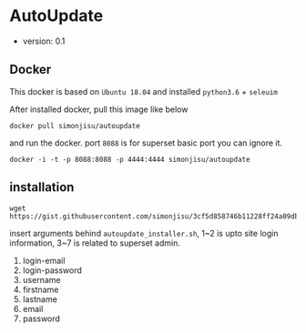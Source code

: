 # AutoUpdate

 - version: 0.1


## Docker 

This docker is based on `Ubuntu 18.04` and installed `python3.6` + `seleuim` 

After installed docker, pull this image like below

```
docker pull simonjisu/autoupdate
```

and run the docker. port `8088` is for superset basic port you can ignore it.

```
docker -i -t -p 8088:8088 -p 4444:4444 simonjisu/autoupdate
```

## installation

```
wget https://gist.githubusercontent.com/simonjisu/3cf5d858746b11228ff24a09dbf4c832/raw/385a5b33f8617ec553dc8f9aaf0f6bd52a924135/autoupdate_installer.sh
```

insert arguments behind `autoupdate_installer.sh`, 1\~2 is upto site login information, 3\~7 is related to superset admin.

1. login-email
2. login-password
3. username  
4. firstname
5. lastname
6. email
7. password